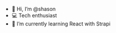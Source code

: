 - 👋 Hi, I’m @shason
- 💻 Tech enthusiast
- 🌱 I’m currently learning React with Strapi


<!---
shasongurung/shasongurung is a ✨ special ✨ repository because its `README.md` (this file) appears on your GitHub profile.
You can click the Preview link to take a look at your changes.
--->
